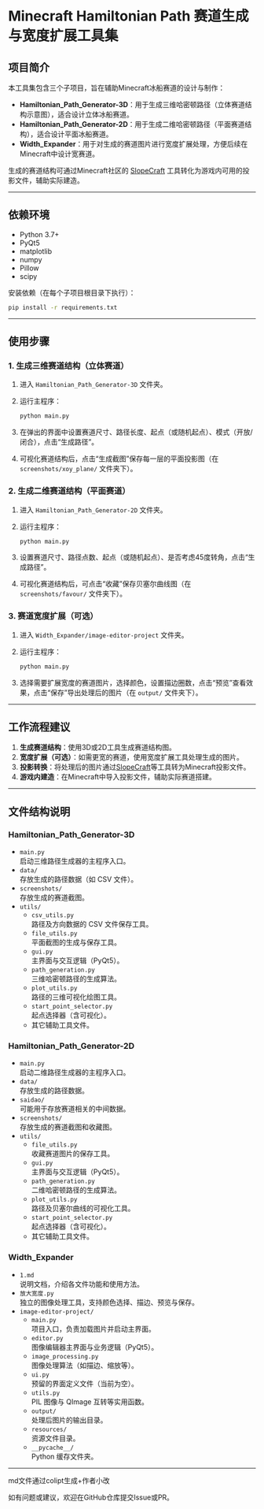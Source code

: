 # Minecraft Hamiltonian Path 赛道生成与宽度扩展工具集

## 项目简介

本工具集包含三个子项目，旨在辅助Minecraft冰船赛道的设计与制作：

- **Hamiltonian_Path_Generator-3D**：用于生成三维哈密顿路径（立体赛道结构示意图），适合设计立体冰船赛道。
- **Hamiltonian_Path_Generator-2D**：用于生成二维哈密顿路径（平面赛道结构），适合设计平面冰船赛道。
- **Width_Expander**：用于对生成的赛道图片进行宽度扩展处理，方便后续在Minecraft中设计宽赛道。

生成的赛道结构可通过Minecraft社区的 [SlopeCraft](https://github.com/Slimefun/Slimefun4/wiki/SlopeCraft) 工具转化为游戏内可用的投影文件，辅助实际建造。

---

## 依赖环境

- Python 3.7+
- PyQt5
- matplotlib
- numpy
- Pillow
- scipy

安装依赖（在每个子项目根目录下执行）：

```sh
pip install -r requirements.txt
```

---

## 使用步骤

### 1. 生成三维赛道结构（立体赛道）

1. 进入 `Hamiltonian_Path_Generator-3D` 文件夹。
2. 运行主程序：

   ```sh
   python main.py
   ```

3. 在弹出的界面中设置赛道尺寸、路径长度、起点（或随机起点）、模式（开放/闭合），点击“生成路径”。
4. 可视化赛道结构后，点击“生成截图”保存每一层的平面投影图（在 `screenshots/xoy_plane/` 文件夹下）。

### 2. 生成二维赛道结构（平面赛道）

1. 进入 `Hamiltonian_Path_Generator-2D` 文件夹。
2. 运行主程序：

   ```sh
   python main.py
   ```

3. 设置赛道尺寸、路径点数、起点（或随机起点）、是否考虑45度转角，点击“生成路径”。
4. 可视化赛道结构后，可点击“收藏”保存贝塞尔曲线图（在 `screenshots/favour/` 文件夹下）。

### 3. 赛道宽度扩展（可选）

1. 进入 `Width_Expander/image-editor-project` 文件夹。
2. 运行主程序：

   ```sh
   python main.py
   ```

3. 选择需要扩展宽度的赛道图片，选择颜色，设置描边圈数，点击“预览”查看效果，点击“保存”导出处理后的图片（在 `output/` 文件夹下）。

---

## 工作流程建议

1. **生成赛道结构**：使用3D或2D工具生成赛道结构图。
2. **宽度扩展（可选）**：如需更宽的赛道，使用宽度扩展工具处理生成的图片。
3. **投影转换**：将处理后的图片通过[SlopeCraft](https://github.com/Slimefun/Slimefun4/wiki/SlopeCraft)等工具转为Minecraft投影文件。
4. **游戏内建造**：在Minecraft中导入投影文件，辅助实际赛道搭建。

---

## 文件结构说明

### Hamiltonian_Path_Generator-3D

- `main.py`  
  启动三维路径生成器的主程序入口。
- `data/`  
  存放生成的路径数据（如 CSV 文件）。
- `screenshots/`  
  存放生成的赛道截图。
- `utils/`
  - `csv_utils.py`  
    路径及方向数据的 CSV 文件保存工具。
  - `file_utils.py`  
    平面截图的生成与保存工具。
  - `gui.py`  
    主界面与交互逻辑（PyQt5）。
  - `path_generation.py`  
    三维哈密顿路径的生成算法。
  - `plot_utils.py`  
    路径的三维可视化绘图工具。
  - `start_point_selector.py`  
    起点选择器（含可视化）。
  - 其它辅助工具文件。

### Hamiltonian_Path_Generator-2D

- `main.py`  
  启动二维路径生成器的主程序入口。
- `data/`  
  存放生成的路径数据。
- `saidao/`  
  可能用于存放赛道相关的中间数据。
- `screenshots/`  
  存放生成的赛道截图和收藏图。
- `utils/`
  - `file_utils.py`  
    收藏赛道图片的保存工具。
  - `gui.py`  
    主界面与交互逻辑（PyQt5）。
  - `path_generation.py`  
    二维哈密顿路径的生成算法。
  - `plot_utils.py`  
    路径及贝塞尔曲线的可视化工具。
  - `start_point_selector.py`  
    起点选择器（含可视化）。
  - 其它辅助工具文件。

### Width_Expander

- `1.md`  
  说明文档，介绍各文件功能和使用方法。
- `放大宽度.py`  
  独立的图像处理工具，支持颜色选择、描边、预览与保存。
- `image-editor-project/`
  - `main.py`  
    项目入口，负责加载图片并启动主界面。
  - `editor.py`  
    图像编辑器主界面与业务逻辑（PyQt5）。
  - `image_processing.py`  
    图像处理算法（如描边、缩放等）。
  - `ui.py`  
    预留的界面定义文件（当前为空）。
  - `utils.py`  
    PIL 图像与 QImage 互转等实用函数。
  - `output/`  
    处理后图片的输出目录。
  - `resources/`  
    资源文件目录。
  - `__pycache__/`  
    Python 缓存文件夹。

---

md文件通过colipt生成+作者小改

如有问题或建议，欢迎在GitHub仓库提交Issue或PR。
